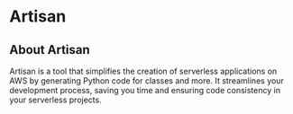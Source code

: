 # Artisan

## About Artisan
Artisan is a tool that simplifies the creation of serverless applications on AWS by generating Python code for classes and more. It streamlines your development process, saving you time and ensuring code consistency in your serverless projects.

